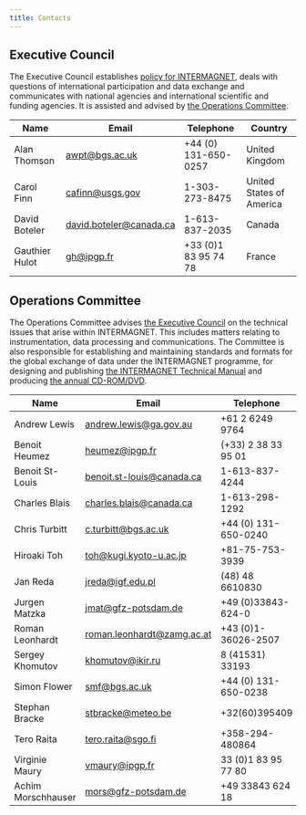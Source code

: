 ```yaml
---
title: Contacts
---
```


## Executive Council

The Executive Council establishes [policy for INTERMAGNET](/_includes/index/principles.html), deals with questions of international participation and data exchange and communicates with national agencies and international scientific and funding agencies. It is assisted and advised by [the Operations Committee](#operations-committee).

| Name |  Email | Telephone | Country |
|------|--------|-----------|---------|
| Alan Thomson | awpt@bgs.ac.uk | +44 (0) 131-650-0257 | United Kingdom |
| Carol Finn | cafinn@usgs.gov | 1-303-273-8475 | United States of America |
| David Boteler | david.boteler@canada.ca | 1-613-837-2035 | Canada |
| Gauthier Hulot | gh@ipgp.fr | +33 (0)1 83 95 74 78 | France |

## Operations Committee

The Operations Committee advises [the Executive Council](#executive-council) on the technical issues that arise within INTERMAGNET. This includes matters relating to instrumentation, data processing and communications. The Committee is also responsible for establishing and maintaining standards and formats for the global exchange of data under the INTERMAGNET programme, for designing and publishing [the INTERMAGNET Technical Manual](http://www.intermagnet.org/publication-software/technicalsoft-eng.php) and producing [the annual CD-ROM/DVD](http://www.intermagnet.org/data-donnee/cdrom/cddata-eng.php).

| Name |  Email | Telephone | Country |
|------|--------|-----------|---------|
| Andrew Lewis | andrew.lewis@ga.gov.au | +61 2 6249 9764 | Australia |
| Benoit Heumez | heumez@ipgp.fr | (+33) 2 38 33 95 01 | France |
| Benoit St-Louis | benoit.st-louis@canada.ca | 1-613-837-4244 | Canada |
| Charles Blais | charles.blais@canada.ca | 1-613-298-1292 | Canada |
| Chris Turbitt | c.turbitt@bgs.ac.uk | +44 (0) 131-650-0240 | United Kingdom |
| Hiroaki Toh | toh@kugi.kyoto-u.ac.jp | +81-75-753-3939 | Japan |
| Jan Reda | jreda@igf.edu.pl | (48) 48 6610830 | Poland |
| Jurgen Matzka | jmat@gfz-potsdam.de | +49 (0)33843-624-0 | Germany |
| Roman Leonhardt | roman.leonhardt@zamg.ac.at | +43 (0)1-36026-2507 | Austria |
| Sergey Khomutov | khomutov@ikir.ru | 8 (41531) 33193 | Russia |
| Simon Flower | smf@bgs.ac.uk | +44 (0) 131-650-0238 | United Kingdom |
| Stephan Bracke | stbracke@meteo.be | +32(60)395409 | Belgium |
| Tero Raita | tero.raita@sgo.fi | +358-294-480864 | Finland |
| Virginie Maury | vmaury@ipgp.fr | 33 (0)1 83 95 77 80	 | France |
| Achim Morschhauser | mors@gfz-potsdam.de | +49 33843 624 18 | Germany |
